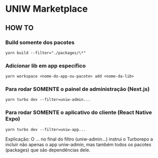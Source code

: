 # UNIW Marketplace

## HOW TO

### Build somente dos pacotes

`yarn build --filter="./packages/\*"`

### Adicionar lib em app específico

`yarn workspace <nome-do-app-ou-pacote> add <nome-da-lib>`

### Para rodar SOMENTE o painel de administração (Next.js)

`yarn turbo dev --filter=uniw-admin...`

### Para rodar SOMENTE o aplicativo do cliente (React Native Expo)

`yarn turbo dev --filter=uniw-app...`

Explicação: O ... no final do filtro (uniw-admin...) instrui o Turborepo a incluir não apenas o app uniw-admin, mas também todos os pacotes (packages) que são dependências dele.
